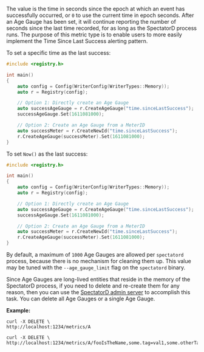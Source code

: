 The value is the time in seconds since the epoch at which an event has successfully occurred, or
`0` to use the current time in epoch seconds. After an Age Gauge has been set, it will continue
reporting the number of seconds since the last time recorded, for as long as the SpectatorD
process runs. The purpose of this metric type is to enable users to more easily implement the
Time Since Last Success alerting pattern.

To set a specific time as the last success:

```cpp
#include <registry.h>

int main()
{
    auto config = Config(WriterConfig(WriterTypes::Memory));
    auto r = Registry(config);

    // Option 1: Directly create an Age Gauge
    auto successAgeGauge = r.CreateAgeGauge("time.sinceLastSuccess");
    successAgeGauge.Set(1611081000);

    // Option 2: Create an Age Gauge from a MeterID
    auto successMeter = r.CreateNewId("time.sinceLastSuccess");
    r.CreateAgeGauge(successMeter).Set(1611081000);
}
```

To set `Now()` as the last success:

```cpp
#include <registry.h>

int main()
{
    auto config = Config(WriterConfig(WriterTypes::Memory));
    auto r = Registry(config);

    // Option 1: Directly create an Age Gauge
    auto successAgeGauge = r.CreateAgeGauge("time.sinceLastSuccess");
    successAgeGauge.Set(1611081000);

    // Option 2: Create an Age Gauge from a MeterID
    auto successMeter = r.CreateNewId("time.sinceLastSuccess");
    r.CreateAgeGauge(successMeter).Set(1611081000);
}
```

By default, a maximum of `1000` Age Gauges are allowed per `spectatord` process, because there is no
mechanism for cleaning them up. This value may be tuned with the `--age_gauge_limit` flag on the
`spectatord` binary.

Since Age Gauges are long-lived entities that reside in the memory of the SpectatorD process, if
you need to delete and re-create them for any reason, then you can use the [SpectatorD admin server]
to accomplish this task. You can delete all Age Gauges or a single Age Gauge.

**Example:**

```
curl -X DELETE \
http://localhost:1234/metrics/A
```

```
curl -X DELETE \
http://localhost:1234/metrics/A/fooIsTheName,some.tag=val1,some.otherTag=val2
```

[SpectatorD admin server]: ../../../agent/usage.md#admin-server
